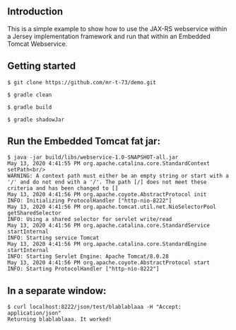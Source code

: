 ## Introduction

This is a simple example to show how to use the JAX-RS webservice within a Jersey implementation framework and run that within an Embedded Tomcat Webservice.



## Getting started

```
$ git clone https://github.com/mr-t-73/demo.git

$ gradle clean

$ gradle build

$ gradle shadowJar
```

## Run the Embedded Tomcat fat jar:

```
$ java -jar build/libs/webservice-1.0-SNAPSHOT-all.jar
May 13, 2020 4:41:55 PM org.apache.catalina.core.StandardContext setPath<br/>
WARNING: A context path must either be an empty string or start with a '/' and do not end with a '/'. The path [/] does not meet these criteria and has been changed to []
May 13, 2020 4:41:56 PM org.apache.coyote.AbstractProtocol init
INFO: Initializing ProtocolHandler ["http-nio-8222"]
May 13, 2020 4:41:56 PM org.apache.tomcat.util.net.NioSelectorPool getSharedSelector
INFO: Using a shared selector for servlet write/read
May 13, 2020 4:41:56 PM org.apache.catalina.core.StandardService startInternal
INFO: Starting service Tomcat
May 13, 2020 4:41:56 PM org.apache.catalina.core.StandardEngine startInternal
INFO: Starting Servlet Engine: Apache Tomcat/8.0.28
May 13, 2020 4:41:56 PM org.apache.coyote.AbstractProtocol start
INFO: Starting ProtocolHandler ["http-nio-8222"]
```

## In a separate window:

```
$ curl localhost:8222/json/test/blablablaaa -H "Accept: application/json"
Returning blablablaaa. It worked!
```
